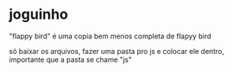 # joguinho
"flappy bird"
é uma copia bem menos completa de flapyy bird

só baixar os arquivos, fazer uma pasta pro js e colocar ele dentro, importante que a pasta se chame "js"
